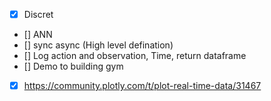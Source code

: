- [x] Discret
- [] ANN
- [] sync async (High level defination)
- [] Log action and observation, Time, return dataframe
- [] Demo to building gym

- [x] https://community.plotly.com/t/plot-real-time-data/31467
